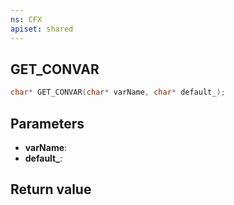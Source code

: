 ```yaml
---
ns: CFX
apiset: shared
---
```

## GET_CONVAR

```c
char* GET_CONVAR(char* varName, char* default_);
```


## Parameters
* **varName**: 
* **default_**: 

## Return value
